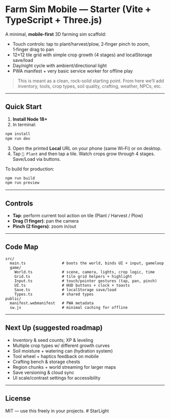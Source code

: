 # Farm Sim Mobile — Starter (Vite + TypeScript + Three.js)

A minimal, **mobile-first** 3D farming sim scaffold:
- Touch controls: tap to plant/harvest/plow, 2‑finger pinch to zoom, 1‑finger drag to pan
- 12×12 tile grid with simple crop growth (4 stages) and localStorage save/load
- Day/night cycle with ambient/directional light
- PWA manifest + very basic service worker for offline play

> This is meant as a clean, rock-solid starting point. From here we’ll add inventory, tools, crop types, soil quality, crafting, weather, NPCs, etc.

---

## Quick Start

1) **Install Node 18+**  
2) In terminal:
```bash
npm install
npm run dev
```
3) Open the printed **Local** URL on your phone (same Wi‑Fi) or on desktop.  
4) Tap `🌱 Plant` and then tap a tile. Watch crops grow through 4 stages. Save/Load via buttons.

To build for production:
```bash
npm run build
npm run preview
```

---

## Controls

- **Tap**: perform current tool action on tile (Plant / Harvest / Plow)
- **Drag (1 finger)**: pan the camera
- **Pinch (2 fingers)**: zoom in/out

---

## Code Map

```
src/
  main.ts                # boots the world, binds UI + input, gameloop
  game/
    World.ts             # scene, camera, lights, crop logic, time
    Grid.ts              # tile grid helpers + highlight
    Input.ts             # touch/pointer gestures (tap, pan, pinch)
    UI.ts                # HUD buttons + clock + toasts
    Save.ts              # localStorage save/load
    Types.ts             # shared types
public/
  manifest.webmanifest   # PWA metadata
  sw.js                  # minimal caching for offline
```

---

## Next Up (suggested roadmap)

- Inventory & seed counts; XP & leveling
- Multiple crop types w/ different growth curves
- Soil moisture + watering can (hydration system)
- Tool wheel + haptics feedback on mobile
- Crafting bench & storage chests
- Region chunks + world streaming for larger maps
- Save versioning & cloud sync
- UI scale/contrast settings for accessibility

---

## License

MIT — use this freely in your projects.
#   S t a r L i g h t  
 
